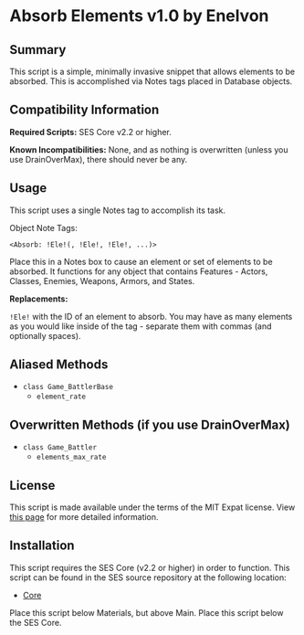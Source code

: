 Absorb Elements v1.0 by Enelvon
=============================================================================

Summary
-----------------------------------------------------------------------------
  This script is a simple, minimally invasive snippet that allows elements to
be absorbed. This is accomplished via Notes tags placed in Database objects.

Compatibility Information
-----------------------------------------------------------------------------
**Required Scripts:**
  SES Core v2.2 or higher.

**Known Incompatibilities:**
  None, and as nothing is overwritten (unless you use DrainOverMax), there
should never be any.

Usage
-----------------------------------------------------------------------------
  This script uses a single Notes tag to accomplish its task.

Object Note Tags:

`<Absorb: !Ele!(, !Ele!, !Ele!, ...)>`

  Place this in a Notes box to cause an element or set of elements to be
absorbed. It functions for any object that contains Features - Actors,
Classes, Enemies, Weapons, Armors, and States.

**Replacements:**

`!Ele!` with the ID of an element to absorb. You may have as many elements as
you would like inside of the tag - separate them with commas (and optionally
spaces).

Aliased Methods
-----------------------------------------------------------------------------
* `class Game_BattlerBase`
    - `element_rate`

Overwritten Methods (if you use DrainOverMax)
-----------------------------------------------------------------------------
* `class Game_Battler`
    - `elements_max_rate`

License
-----------------------------------------------------------------------------
  This script is made available under the terms of the MIT Expat license.
View [this page](http://sesvxace.wordpress.com/license/) for more detailed
information.

Installation
-----------------------------------------------------------------------------
  This script requires the SES Core (v2.2 or higher) in order to function.
This script can be found in the SES source repository at the following
location:

* [Core](https://raw.github.com/sesvxace/core/master/lib/core.rb)

Place this script below Materials, but above Main. Place this script below
the SES Core.
